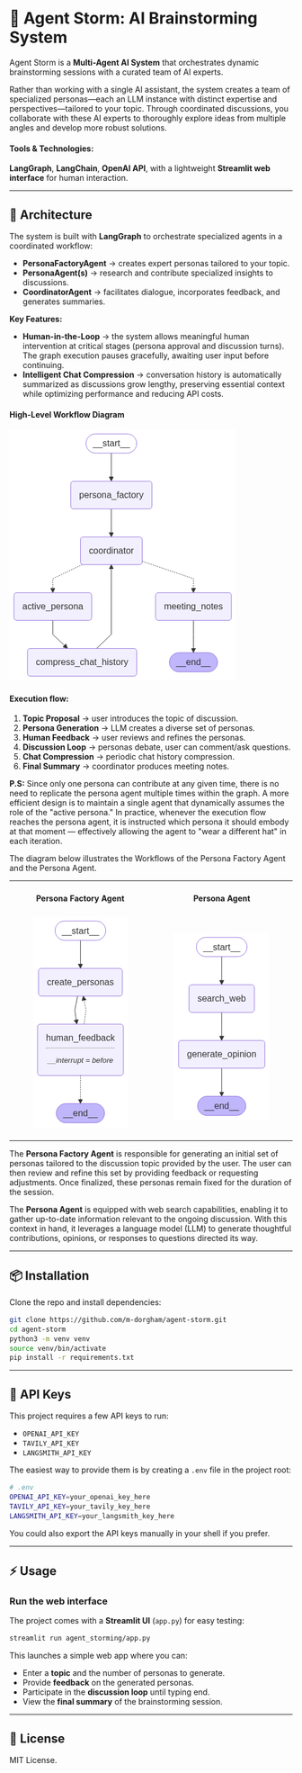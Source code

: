 # 🧠 Agent Storm: AI Brainstorming System  

Agent Storm is a **Multi-Agent AI System** that orchestrates dynamic brainstorming sessions with a curated team of AI experts.

Rather than working with a single AI assistant, the system creates a team of specialized personas—each an LLM instance with distinct expertise and perspectives—tailored to your topic. Through coordinated discussions, you collaborate with these AI experts to thoroughly explore ideas from multiple angles and develop more robust solutions.

#### Tools & Technologies:
**LangGraph**, **LangChain**, **OpenAI API**, with a lightweight **Streamlit web interface** for human interaction.

---

## 🚀 Architecture  

The system is built with **LangGraph** to orchestrate specialized agents in a coordinated workflow: 

* **PersonaFactoryAgent** → creates expert personas tailored to your topic.
* **PersonaAgent(s)** → research and contribute specialized insights to discussions.
* **CoordinatorAgent** → facilitates dialogue, incorporates feedback, and generates summaries.

**Key Features:**
* **Human-in-the-Loop** → the system allows meaningful human intervention at critical stages (persona approval and discussion turns). The graph execution pauses gracefully, awaiting user input before continuing.
* **Intelligent Chat Compression** → conversation history is automatically summarized as discussions grow lengthy, preserving essential context while optimizing performance and reducing API costs.


#### High-Level Workflow Diagram

![Architecture Diagram](docs/agent_storm_graph.png)  

#### Execution flow:
1. **Topic Proposal** → user introduces the topic of discussion.
2. **Persona Generation** → LLM creates a diverse set of personas.
3. **Human Feedback** → user reviews and refines the personas.  
4. **Discussion Loop** → personas debate, user can comment/ask questions.
5. **Chat Compression** → periodic chat history compression.
6. **Final Summary** → coordinator produces meeting notes.

**P.S:** Since only one persona can contribute at any given time, there is no need to replicate the persona agent multiple times within the graph. A more efficient design is to maintain a single agent that dynamically assumes the role of the "active persona." In practice, whenever the execution flow reaches the persona agent, it is instructed which persona it should embody at that moment — effectively allowing the agent to "wear a different hat" in each iteration.

The diagram below illustrates the Workflows of the Persona Factory Agent and the Persona Agent.


<table width="100%">
<tr>
  <td width="50%" align="center"><h4>Persona Factory Agent</h4></td>
  <td width="50%" align="center"><h4>Persona Agent</h4></td>
</tr>
<tr>
  <td width="50%" align="center">
    <img src="docs/persona_factory_graph.png" alt="Architecture Diagram"/>
    <img width="430" height="1">
  </td>
  <td width="50%" align="center">
    <img src="docs/persona_agent_graph.png" alt="System Workflow"/>
  </td>
</tr>
</table>

The **Persona Factory Agent** is responsible for generating an initial set of personas tailored to the discussion topic provided by the user. The user can then review and refine this set by providing feedback or requesting adjustments. Once finalized, these personas remain fixed for the duration of the session.

The **Persona Agent** is equipped with web search capabilities, enabling it to gather up-to-date information relevant to the ongoing discussion. With this context in hand, it leverages a language model (LLM) to generate thoughtful contributions, opinions, or responses to questions directed its way.

---

## 📦 Installation  

Clone the repo and install dependencies:  

```bash
git clone https://github.com/m-dorgham/agent-storm.git
cd agent-storm
python3 -m venv venv
source venv/bin/activate
pip install -r requirements.txt
```

---

## 🔑 API Keys  

This project requires a few API keys to run:  

- `OPENAI_API_KEY`  
- `TAVILY_API_KEY`  
- `LANGSMITH_API_KEY`  

The easiest way to provide them is by creating a `.env` file in the project root:  

```bash
# .env
OPENAI_API_KEY=your_openai_key_here
TAVILY_API_KEY=your_tavily_key_here
LANGSMITH_API_KEY=your_langsmith_key_here
```

You could also export the API keys manually in your shell if you prefer.

---

## ⚡ Usage  

### Run the web interface  

The project comes with a **Streamlit UI** (`app.py`) for easy testing:  

```bash
streamlit run agent_storming/app.py
```
This launches a simple web app where you can:

- Enter a **topic** and the number of personas to generate.
- Provide **feedback** on the generated personas.
- Participate in the **discussion loop** until typing end.
- View the **final summary** of the brainstorming session.

---

## 📜 License  

MIT License.  
